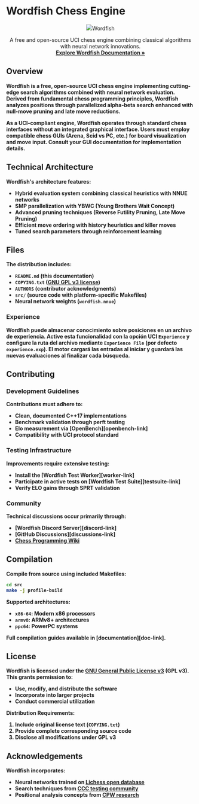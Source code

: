 # Wordfish Chess Engine

<div align="center">
  <img src="[https://ijccrl.com/wp-content/uploads/2025/08/wordfish.png]" 
  <h3>Wordfish</h3>
  
  A free and open-source UCI chess engine combining classical algorithms with neural network innovations.
  <br>
  <strong><a href="https://ijccrl.com/code-changes-in-wordfish-1-0/">Explore Wordfish Documentation »</a>
  
</div>

## Overview

**Wordfish** is a free, open-source UCI chess engine implementing cutting-edge search algorithms combined with neural network evaluation. Derived from fundamental chess programming principles, Wordfish analyzes positions through parallelized alpha-beta search enhanced with null-move pruning and late move reductions.

As a UCI-compliant engine, Wordfish operates through **standard chess interfaces** without an integrated graphical interface. Users must employ compatible chess GUIs (Arena, Scid vs PC, etc.) for board visualization and move input. Consult your GUI documentation for implementation details.

## Technical Architecture

Wordfish's architecture features:

- Hybrid evaluation system combining classical heuristics with NNUE networks
- SMP parallelization with YBWC (Young Brothers Wait Concept)
- Advanced pruning techniques (Reverse Futility Pruning, Late Move Pruning)
- Efficient move ordering with history heuristics and killer moves
- Tuned search parameters through reinforcement learning

## Files

The distribution includes:

- `README.md` (this documentation)
- `COPYING.txt` ([GNU GPL v3 license][gpl-link])
- `AUTHORS` (contributor acknowledgments)
- `src/` (source code with platform-specific Makefiles)
- Neural network weights (`wordfish.nnue`)

### Experience

Wordfish puede almacenar conocimiento sobre posiciones en un archivo de
experiencia. Active esta funcionalidad con la opción UCI `Experience` y
configure la ruta del archivo mediante `Experience File` (por defecto
`experience.exp`). El motor cargará las entradas al iniciar y guardará
las nuevas evaluaciones al finalizar cada búsqueda.

## Contributing

### Development Guidelines
Contributions must adhere to:
- Clean, documented C++17 implementations
- Benchmark validation through perft testing
- Elo measurement via [OpenBench][openbench-link]
- Compatibility with UCI protocol standard

### Testing Infrastructure
Improvements require extensive testing:
- Install the [Wordfish Test Worker][worker-link]
- Participate in active tests on [Wordfish Test Suite][testsuite-link]
- Verify ELO gains through SPRT validation

### Community
Technical discussions occur primarily through:
- [Wordfish Discord Server][discord-link]
- [GitHub Discussions][discussions-link]
- [Chess Programming Wiki][chesswiki-link]

## Compilation

Compile from source using included Makefiles:
```bash
cd src
make -j profile-build
```

Supported architectures:
- `x86-64`: Modern x86 processors
- `armv8`: ARMv8+ architectures
- `ppc64`: PowerPC systems

Full compilation guides available in [documentation][doc-link].

## License

Wordfish is licensed under the **[GNU General Public License v3][gpl-link]** (GPL v3). This grants permission to:
- Use, modify, and distribute the software
- Incorporate into larger projects
- Conduct commercial utilization

**Distribution Requirements**:
1. Include original license text (`COPYING.txt`)
2. Provide complete corresponding source code
3. Disclose all modifications under GPL v3

## Acknowledgements

Wordfish incorporates:
- Neural networks trained on [Lichess open database][lichess-db]
- Search techniques from [CCC testing community][ccc-link]
- Positional analysis concepts from [CPW research][cpw-link]

[gpl-link]: https://www.gnu.org/licenses/gpl-3.0.html
[website-link]: https://ijccrl.com/ 
[chesswiki-link]: https://www.chessprogramming.org
[lichess-db]: https://database.lichess.org
[ccc-link]: https://www.chess.com/computer-chess-championship
[cpw-link]: https://www.chessprogramming.org

